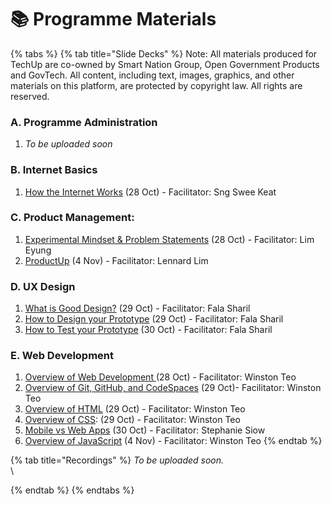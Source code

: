 # 📚 Programme Materials



{% tabs %}
{% tab title="Slide Decks" %}
Note: All materials produced for TechUp are co-owned by Smart Nation Group, Open Government Products and GovTech. All content, including text, images, graphics, and other materials on this platform, are protected by copyright law. All rights are reserved.



### A. Programme Administration <a href="#programme-introduction" id="programme-introduction"></a>

1. _To be uploaded soon_

### B. Internet Basics <a href="#overviews" id="overviews"></a>

1. [How the Internet Works](https://docs.google.com/presentation/d/1GVQvkruZ6vdmnqp4WjCyeviegS2t8fa59IGAQm\_Rnoc/edit?usp=drive\_link) (28 Oct) - Facilitator: Sng Swee Keat

### C. Product Management:  <a href="#overviews" id="overviews"></a>

1. [Experimental Mindset & Problem Statements](https://docs.google.com/presentation/d/1\_xbFLXEeEeIJcVuEHWM\_J3F-HdwjYEaz66AmVd-Ento/edit?usp=sharing) (28 Oct) - Facilitator: Lim Eyung
2. [ProductUp](https://docs.google.com/presentation/d/1tyTCcE5Mm98d-Iy3fzZGtSB\_tcw-zg-FJC\_7KHmcCaQ/edit#slide=id.g30c6d32c193\_2\_55) (4 Nov) - Facilitator: Lennard Lim

### D. UX Design

1. [What is Good Design?](https://docs.google.com/presentation/d/1c-9LGh2mKncr4dEHeZ-tlCdMFTvg\_EQdNtwo6-vf6po/edit?usp=drive\_link) (29 Oct) - Facilitator: Fala Sharil
2. [How to Design your Prototype](https://docs.google.com/presentation/d/1NOUAnAnJkpwxfBDyPy\_KFaqF4qZ9OaPl06xFAv698jk/edit?usp=drive\_link) (29 Oct) - Facilitator: Fala Sharil
3. [How to Test your Prototype](https://docs.google.com/presentation/d/13R6feMBFI8HpzhbMEHqYY7Q3d6E80Dune4HUYp16bP8/edit?usp=drive\_link) (30 Oct) - Facilitator: Fala Sharil

### E. Web Development&#x20;

1. [Overview of Web Development ](https://docs.google.com/presentation/d/1yLwDaWEF4PfEDlO4AtpjDf8eRjNasNyOwZ7dJfT5RUo/edit?usp=drive\_link)(28 Oct) - Facilitator: Winston Teo
2. [Overview of Git, GitHub, and CodeSpaces](https://docs.google.com/presentation/d/1Sz8RQ7JbaY-kisoCZq-NlyEuiftWUCve3P3pbKDNpvM/edit#slide=id.g30c26565a9b\_2\_55) (29 Oct)- Facilitator: Winston Teo
3. [Overview of HTML](https://docs.google.com/presentation/d/1dCoYu3hbezjPL7Sv-eb4sg6YMp8uRyzfno0\_1mKgA7U/edit#slide=id.g30c1a54c2fc\_2\_55) (29 Oct) - Facilitator: Winston Teo
4. [Overview of CSS](https://docs.google.com/presentation/d/15hGVuy630iMFga7RZD77Bft9JhJNuKbETMtiMCJxWwI/edit#slide=id.g270c626dd25\_0\_152https://docs.google.com/presentation/d/15hGVuy630iMFga7RZD77Bft9JhJNuKbETMtiMCJxWwI/edit#slide=id.g270c626dd25\_0\_152): (29 Oct) - Facilitator: Winston Teo
5. [Mobile vs Web Apps](https://docs.google.com/presentation/d/1NuGL7rPHdbBAH0Mo6LS8wzhy4CPAW120lbPyAxnn7Cw/edit#slide=id.g26c09f01acf\_0\_129) (30 Oct) - Facilitator: Stephanie Siow
6. [Overview of JavaScript](https://docs.google.com/presentation/d/1CXiN0koSylM\_22-HZmxboNmfmtafJOjQjbqyUOIJQqM/edit#slide=id.g2fc71325947\_2\_55) (4 Nov) - Facilitator: Winston Teo
{% endtab %}

{% tab title="Recordings" %}
_To be uploaded soon._ [\
](https://info.techup.live/programme-essentials/detailed-programme-schedule)\

{% endtab %}
{% endtabs %}







